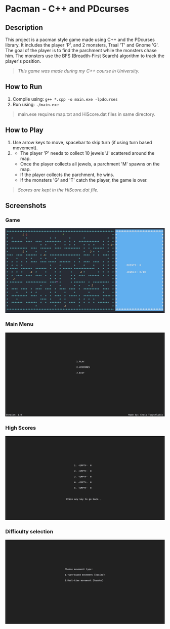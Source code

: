 # Pacman - C++ and PDcurses

## Description

This project is a pacman style game made using C++ and the PDcurses library. It includes the player 'P', and 2 monsters, Traal 'T' and Gnome 'G'. The goal of the player is to find the parchment while the monsters chase him. The monsters use the BFS (Breadth-First Search) algorithm to track the player's position.

>*This game was made during my C++ course in University.*

## How to Run

1. Compile using: ```g++ *.cpp -o main.exe -lpdcurses```
2. Run using: ```./main.exe```

>main.exe requires map.txt and HiScore.dat files in same directory.

## How to Play

1. Use arrow keys to move, spacebar to skip turn (if using turn based movement).
2. - The player 'P' needs to collect 10 jewels 'J' scattered around the map.
   - Once the player collects all jewels, a parchment 'M' spawns on the map.
   - If the player collects the parchment, he wins.
   - If the monsters 'G' and 'T' catch the player, the game is over.

>*Scores are kept in the HiScore.dat file.*

## Screenshots

### Game

![Game](https://github.com/ChrisTs8920/Pacman-Cpp/blob/main/screenshots/Screenshot_1.jpg?raw=true)

### Main Menu

![Main Menu](https://github.com/ChrisTs8920/Pacman-Cpp/blob/main/screenshots/Screenshot_2.jpg?raw=true)

### High Scores

![High Scores](https://github.com/ChrisTs8920/Pacman-Cpp/blob/main/screenshots/Screenshot_3.jpg?raw=true)

### Difficulty selection

![Difficulty](https://github.com/ChrisTs8920/Pacman-Cpp/blob/main/screenshots/Screenshot_4.jpg?raw=true)


